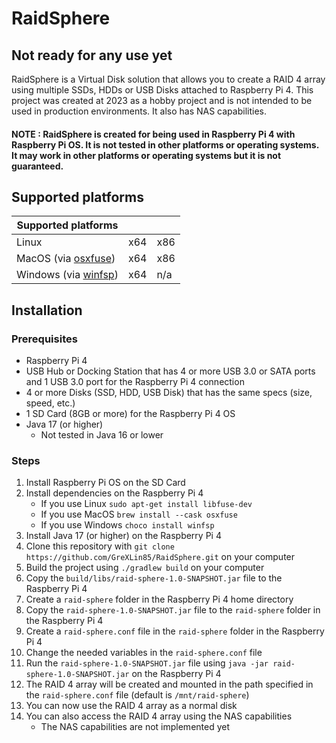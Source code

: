 # RaidSphere

## Not ready for any use yet

RaidSphere is a Virtual Disk solution that allows you to create a RAID 4 array using multiple
SSDs, HDDs or USB Disks attached to Raspberry Pi 4. This project was created at 2023 as a
hobby project and is not intended to be used in production environments. It also has NAS capabilities.

#### NOTE : RaidSphere is created for being used in Raspberry Pi 4 with Raspberry Pi OS. It is not tested in other platforms or operating systems. It may work in other platforms or operating systems but it is not guaranteed.

## Supported platforms

| Supported platforms                                            |     |     |
|----------------------------------------------------------------|-----|-----|
| Linux                                                          | x64 | x86 |
| MacOS (via [osxfuse](https://osxfuse.github.io/))              | x64 | x86 |
| Windows (via [winfsp](https://github.com/billziss-gh/winfsp/)) | x64 | n/a |

## Installation

### Prerequisites

- Raspberry Pi 4
- USB Hub or Docking Station that has 4 or more USB 3.0 or SATA ports and 1 USB 3.0 port for the Raspberry Pi 4
  connection
- 4 or more Disks (SSD, HDD, USB Disk) that has the same specs (size, speed, etc.)
- 1 SD Card (8GB or more) for the Raspberry Pi 4 OS
- Java 17 (or higher)
    - Not tested in Java 16 or lower

### Steps

1. Install Raspberry Pi OS on the SD Card
2. Install dependencies on the Raspberry Pi 4
    - If you use Linux `sudo apt-get install libfuse-dev`
    - If you use MacOS `brew install --cask osxfuse`
    - If you use Windows `choco install winfsp`
3. Install Java 17 (or higher) on the Raspberry Pi 4
4. Clone this repository with `git clone https://github.com/GreXLin85/RaidSphere.git` on your computer
5. Build the project using `./gradlew build` on your computer
6. Copy the `build/libs/raid-sphere-1.0-SNAPSHOT.jar` file to the Raspberry Pi 4
7. Create a `raid-sphere` folder in the Raspberry Pi 4 home directory
8. Copy the `raid-sphere-1.0-SNAPSHOT.jar` file to the `raid-sphere` folder in the Raspberry Pi 4
9. Create a `raid-sphere.conf` file in the `raid-sphere` folder in the Raspberry Pi 4
10. Change the needed variables in the `raid-sphere.conf` file
11. Run the `raid-sphere-1.0-SNAPSHOT.jar` file using `java -jar raid-sphere-1.0-SNAPSHOT.jar` on the Raspberry Pi 4
12. The RAID 4 array will be created and mounted in the path specified in the `raid-sphere.conf` file (default
    is `/mnt/raid-sphere`)
13. You can now use the RAID 4 array as a normal disk
14. You can also access the RAID 4 array using the NAS capabilities
    - The NAS capabilities are not implemented yet